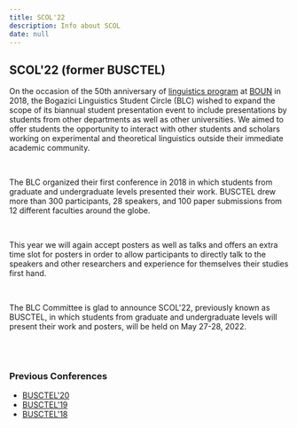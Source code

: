 ```yaml
---
title: SCOL'22
description: Info about SCOL
date: null
---
```


## SCOL'22 (former BUSCTEL)

On the occasion of the 50th anniversary of [linguistics program](https://linguistics.boun.edu.tr/) at [BOUN](www.boun.edu.tr) in 2018, the Bogazici Linguistics Student Circle (BLC) wished to expand the scope of its biannual student presentation event to include presentations by students from other departments as well as other universities. We aimed to offer students the opportunity to interact with other students and scholars working on experimental and theoretical linguistics outside their immediate academic community. 

<br />

The BLC organized their first conference in 2018 in which students from graduate and undergraduate levels presented their work. BUSCTEL drew more than 300 participants, 28 speakers, and 100 paper submissions from 12 different faculties around the globe. 

<br />

This year we will again accept posters as well as talks and offers an extra time slot for posters in order to allow participants to directly talk to the speakers and other researchers and experience for themselves their studies first hand. 

<br />

The BLC Committee is glad to announce SCOL'22, previously known as BUSCTEL, in which students from graduate and undergraduate levels will present their work and posters, will be held on May 27-28, 2022.

<br />

<br />

### Previous Conferences
- [BUSCTEL'20](busctel20/index.md)
- [BUSCTEL'19](busctel19/index.md)
- [BUSCTEL'18](busctel18/index.md)